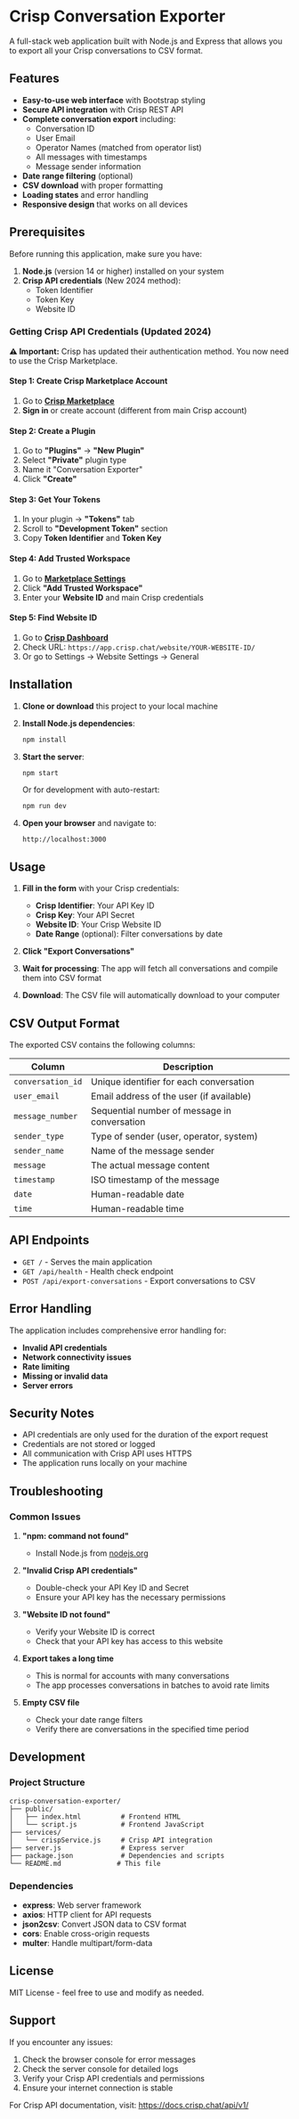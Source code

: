 # Crisp Conversation Exporter

A full-stack web application built with Node.js and Express that allows you to export all your Crisp conversations to CSV format.

## Features

- **Easy-to-use web interface** with Bootstrap styling
- **Secure API integration** with Crisp REST API
- **Complete conversation export** including:
  - Conversation ID
  - User Email
  - Operator Names (matched from operator list)
  - All messages with timestamps
  - Message sender information
- **Date range filtering** (optional)
- **CSV download** with proper formatting
- **Loading states** and error handling
- **Responsive design** that works on all devices

## Prerequisites

Before running this application, make sure you have:

1. **Node.js** (version 14 or higher) installed on your system
2. **Crisp API credentials** (New 2024 method):
   - Token Identifier
   - Token Key
   - Website ID

### Getting Crisp API Credentials (Updated 2024)

**⚠️ Important:** Crisp has updated their authentication method. You now need to use the Crisp Marketplace.

#### Step 1: Create Crisp Marketplace Account
1. Go to **[Crisp Marketplace](https://marketplace.crisp.chat/)**
2. **Sign in** or create account (different from main Crisp account)

#### Step 2: Create a Plugin
1. Go to **"Plugins"** → **"New Plugin"**
2. Select **"Private"** plugin type
3. Name it "Conversation Exporter"
4. Click **"Create"**

#### Step 3: Get Your Tokens
1. In your plugin → **"Tokens"** tab
2. Scroll to **"Development Token"** section
3. Copy **Token Identifier** and **Token Key**

#### Step 4: Add Trusted Workspace
1. Go to **[Marketplace Settings](https://marketplace.crisp.chat/settings/)**
2. Click **"Add Trusted Workspace"**
3. Enter your **Website ID** and main Crisp credentials

#### Step 5: Find Website ID
1. Go to **[Crisp Dashboard](https://app.crisp.chat/)**
2. Check URL: `https://app.crisp.chat/website/YOUR-WEBSITE-ID/`
3. Or go to Settings → Website Settings → General

## Installation

1. **Clone or download** this project to your local machine

2. **Install Node.js dependencies**:
   ```bash
   npm install
   ```

3. **Start the server**:
   ```bash
   npm start
   ```
   
   Or for development with auto-restart:
   ```bash
   npm run dev
   ```

4. **Open your browser** and navigate to:
   ```
   http://localhost:3000
   ```

## Usage

1. **Fill in the form** with your Crisp credentials:
   - **Crisp Identifier**: Your API Key ID
   - **Crisp Key**: Your API Secret  
   - **Website ID**: Your Crisp Website ID
   - **Date Range** (optional): Filter conversations by date

2. **Click "Export Conversations"**

3. **Wait for processing**: The app will fetch all conversations and compile them into CSV format

4. **Download**: The CSV file will automatically download to your computer

## CSV Output Format

The exported CSV contains the following columns:

| Column | Description |
|--------|-------------|
| `conversation_id` | Unique identifier for each conversation |
| `user_email` | Email address of the user (if available) |
| `message_number` | Sequential number of message in conversation |
| `sender_type` | Type of sender (user, operator, system) |
| `sender_name` | Name of the message sender |
| `message` | The actual message content |
| `timestamp` | ISO timestamp of the message |
| `date` | Human-readable date |
| `time` | Human-readable time |

## API Endpoints

- `GET /` - Serves the main application
- `GET /api/health` - Health check endpoint
- `POST /api/export-conversations` - Export conversations to CSV

## Error Handling

The application includes comprehensive error handling for:

- **Invalid API credentials**
- **Network connectivity issues**
- **Rate limiting**
- **Missing or invalid data**
- **Server errors**

## Security Notes

- API credentials are only used for the duration of the export request
- Credentials are not stored or logged
- All communication with Crisp API uses HTTPS
- The application runs locally on your machine

## Troubleshooting

### Common Issues

1. **"npm: command not found"**
   - Install Node.js from [nodejs.org](https://nodejs.org/)

2. **"Invalid Crisp API credentials"**
   - Double-check your API Key ID and Secret
   - Ensure your API key has the necessary permissions

3. **"Website ID not found"**
   - Verify your Website ID is correct
   - Check that your API key has access to this website

4. **Export takes a long time**
   - This is normal for accounts with many conversations
   - The app processes conversations in batches to avoid rate limits

5. **Empty CSV file**
   - Check your date range filters
   - Verify there are conversations in the specified time period

## Development

### Project Structure

```
crisp-conversation-exporter/
├── public/
│   ├── index.html          # Frontend HTML
│   └── script.js           # Frontend JavaScript
├── services/
│   └── crispService.js     # Crisp API integration
├── server.js               # Express server
├── package.json            # Dependencies and scripts
└── README.md              # This file
```

### Dependencies

- **express**: Web server framework
- **axios**: HTTP client for API requests
- **json2csv**: Convert JSON data to CSV format
- **cors**: Enable cross-origin requests
- **multer**: Handle multipart/form-data

## License

MIT License - feel free to use and modify as needed.

## Support

If you encounter any issues:

1. Check the browser console for error messages
2. Check the server console for detailed logs
3. Verify your Crisp API credentials and permissions
4. Ensure your internet connection is stable

For Crisp API documentation, visit: https://docs.crisp.chat/api/v1/
